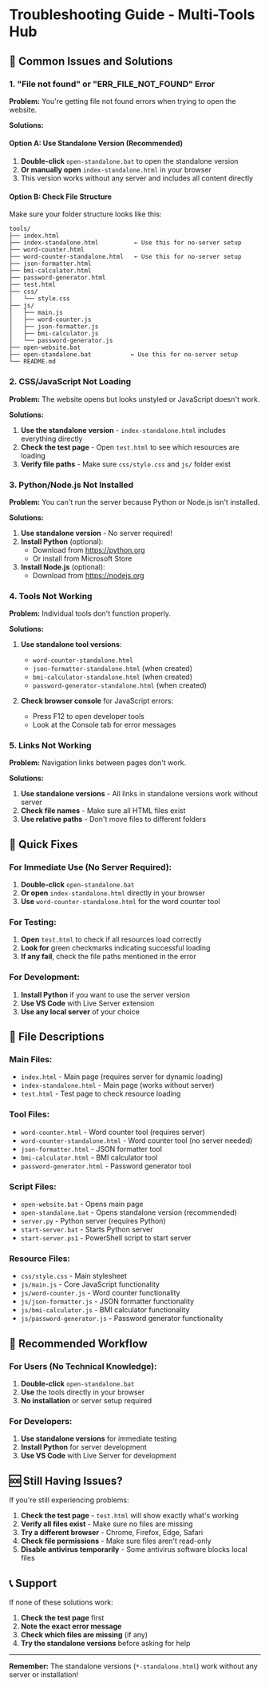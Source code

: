 # Troubleshooting Guide - Multi-Tools Hub

## 🚨 Common Issues and Solutions

### 1. "File not found" or "ERR_FILE_NOT_FOUND" Error

**Problem:** You're getting file not found errors when trying to open the website.

**Solutions:**

#### Option A: Use Standalone Version (Recommended)
1. **Double-click** `open-standalone.bat` to open the standalone version
2. **Or manually open** `index-standalone.html` in your browser
3. This version works without any server and includes all content directly

#### Option B: Check File Structure
Make sure your folder structure looks like this:
```
tools/
├── index.html
├── index-standalone.html          ← Use this for no-server setup
├── word-counter.html
├── word-counter-standalone.html   ← Use this for no-server setup
├── json-formatter.html
├── bmi-calculator.html
├── password-generator.html
├── test.html
├── css/
│   └── style.css
├── js/
│   ├── main.js
│   ├── word-counter.js
│   ├── json-formatter.js
│   ├── bmi-calculator.js
│   └── password-generator.js
├── open-website.bat
├── open-standalone.bat           ← Use this for no-server setup
└── README.md
```

### 2. CSS/JavaScript Not Loading

**Problem:** The website opens but looks unstyled or JavaScript doesn't work.

**Solutions:**
1. **Use the standalone version** - `index-standalone.html` includes everything directly
2. **Check the test page** - Open `test.html` to see which resources are loading
3. **Verify file paths** - Make sure `css/style.css` and `js/` folder exist

### 3. Python/Node.js Not Installed

**Problem:** You can't run the server because Python or Node.js isn't installed.

**Solutions:**
1. **Use standalone version** - No server required!
2. **Install Python** (optional):
   - Download from https://python.org
   - Or install from Microsoft Store
3. **Install Node.js** (optional):
   - Download from https://nodejs.org

### 4. Tools Not Working

**Problem:** Individual tools don't function properly.

**Solutions:**
1. **Use standalone tool versions**:
   - `word-counter-standalone.html`
   - `json-formatter-standalone.html` (when created)
   - `bmi-calculator-standalone.html` (when created)
   - `password-generator-standalone.html` (when created)

2. **Check browser console** for JavaScript errors:
   - Press F12 to open developer tools
   - Look at the Console tab for error messages

### 5. Links Not Working

**Problem:** Navigation links between pages don't work.

**Solutions:**
1. **Use standalone versions** - All links in standalone versions work without server
2. **Check file names** - Make sure all HTML files exist
3. **Use relative paths** - Don't move files to different folders

## 🔧 Quick Fixes

### For Immediate Use (No Server Required):
1. **Double-click** `open-standalone.bat`
2. **Or open** `index-standalone.html` directly in your browser
3. **Use** `word-counter-standalone.html` for the word counter tool

### For Testing:
1. **Open** `test.html` to check if all resources load correctly
2. **Look for** green checkmarks indicating successful loading
3. **If any fail**, check the file paths mentioned in the error

### For Development:
1. **Install Python** if you want to use the server version
2. **Use VS Code** with Live Server extension
3. **Use any local server** of your choice

## 📁 File Descriptions

### Main Files:
- `index.html` - Main page (requires server for dynamic loading)
- `index-standalone.html` - Main page (works without server)
- `test.html` - Test page to check resource loading

### Tool Files:
- `word-counter.html` - Word counter tool (requires server)
- `word-counter-standalone.html` - Word counter tool (no server needed)
- `json-formatter.html` - JSON formatter tool
- `bmi-calculator.html` - BMI calculator tool
- `password-generator.html` - Password generator tool

### Script Files:
- `open-website.bat` - Opens main page
- `open-standalone.bat` - Opens standalone version (recommended)
- `server.py` - Python server (requires Python)
- `start-server.bat` - Starts Python server
- `start-server.ps1` - PowerShell script to start server

### Resource Files:
- `css/style.css` - Main stylesheet
- `js/main.js` - Core JavaScript functionality
- `js/word-counter.js` - Word counter functionality
- `js/json-formatter.js` - JSON formatter functionality
- `js/bmi-calculator.js` - BMI calculator functionality
- `js/password-generator.js` - Password generator functionality

## 🎯 Recommended Workflow

### For Users (No Technical Knowledge):
1. **Double-click** `open-standalone.bat`
2. **Use** the tools directly in your browser
3. **No installation** or server setup required

### For Developers:
1. **Use standalone versions** for immediate testing
2. **Install Python** for server development
3. **Use VS Code** with Live Server for development

## 🆘 Still Having Issues?

If you're still experiencing problems:

1. **Check the test page** - `test.html` will show exactly what's working
2. **Verify all files exist** - Make sure no files are missing
3. **Try a different browser** - Chrome, Firefox, Edge, Safari
4. **Check file permissions** - Make sure files aren't read-only
5. **Disable antivirus temporarily** - Some antivirus software blocks local files

## 📞 Support

If none of these solutions work:
1. **Check the test page** first
2. **Note the exact error message**
3. **Check which files are missing** (if any)
4. **Try the standalone versions** before asking for help

---

**Remember:** The standalone versions (`*-standalone.html`) work without any server or installation!
